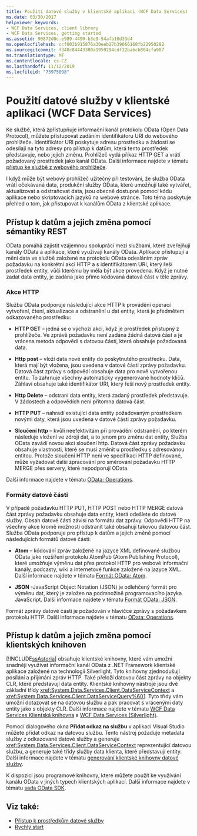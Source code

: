 ```yaml
---
title: Použití datové služby v klientské aplikaci (WCF Data Services)
ms.date: 03/30/2017
helpviewer_keywords:
- WCF Data Services, client library
- WCF Data Services, getting started
ms.assetid: 90872d0c-e989-4490-b3e9-54afb10d33d4
ms.openlocfilehash: ccf003b915876a30eeb27b39066168fb22950292
ms.sourcegitcommit: f348c84443380a1959294cdf12babcb804cfa987
ms.translationtype: MT
ms.contentlocale: cs-CZ
ms.lasthandoff: 11/12/2019
ms.locfileid: "73975098"
---
```

# <a name="using-a-data-service-in-a-client-application-wcf-data-services"></a>Použití datové služby v klientské aplikaci (WCF Data Services)
Ke službě, která zpřístupňuje informační kanál protokolu OData (Open Data Protocol), můžete přistupovat zadáním identifikátoru URI do webového prohlížeče. Identifikátor URI poskytuje adresu prostředku a žádosti se odesílají na tyto adresy pro přístup k datům, která tento prostředek představuje, nebo jejich změnu. Prohlížeč vydá příkaz HTTP GET a vrátí požadovaný prostředek jako kanál OData. Další informace najdete v tématu [přístup ke službě z webového prohlížeče](accessing-the-service-from-a-web-browser-wcf-data-services-quickstart.md).  
  
 I když může být webový prohlížeč užitečný při testování, že služba OData vrátí očekávaná data, produkční služby OData, které umožňují také vytvářet, aktualizovat a odstraňovat data, jsou obecně dostupné pomocí kódu aplikace nebo skriptovacích jazyků na webové stránce. Toto téma poskytuje přehled o tom, jak přistupovat k kanálům OData z klientské aplikace.  
  
## <a name="accessing-and-changing-data-using-rest-semantics"></a>Přístup k datům a jejich změna pomocí sémantiky REST  
 OData pomáhá zajistit vzájemnou spolupráci mezi službami, které zveřejňují kanály OData a aplikace, které využívají kanály OData. Aplikace přistupují a mění data ve službě založené na protokolu OData odesláním zpráv požadavku na konkrétní akci HTTP a s identifikátorem URI, který řeší prostředek entity, vůči kterému by měla být akce provedena. Když je nutné zadat data entity, je zadána jako přímo kódovaná datová část v těle zprávy.  
  
### <a name="http-actions"></a>Akce HTTP  
 Služba OData podporuje následující akce HTTP k provádění operací vytvoření, čtení, aktualizace a odstranění u dat entity, která je předmětem odkazovaného prostředku:  
  
- **HTTP GET** – jedná se o výchozí akci, když je prostředek přístupný z prohlížeče. Ve zprávě požadavku není zadána žádná datová část a je vrácena metoda odpovědi s datovou částí, která obsahuje požadovaná data.  
  
- **Http post** – vloží data nové entity do poskytnutého prostředku. Data, která mají být vložena, jsou uvedena v datové části zprávy požadavku. Datová část zprávy s odpovědí obsahuje data pro nově vytvořenou entitu. To zahrnuje všechny automaticky vygenerované hodnoty klíčů. Záhlaví obsahuje také identifikátor URI, který řeší nový prostředek entity.  
  
- **Http Delete** – odstraní data entity, která zadaný prostředek představuje. V žádostech a odpovědích není přítomna datová část.  
  
- **HTTP PUT** – nahradí existující data entity požadovaným prostředkem novými daty, která jsou uvedena v datové části zprávy požadavku.  
  
- **Sloučení http** – kvůli neefektivitám při provádění odstranění, po kterém následuje vložení ve zdroji dat, a to jenom pro změnu dat entity, Služba OData zavádí novou akci sloučení http. Datová část zprávy požadavku obsahuje vlastnosti, které se musí změnit u prostředku s adresovánou entitou. Protože sloučení HTTP není ve specifikaci HTTP definované, může vyžadovat další zpracování pro směrování požadavku HTTP MERGE přes servery, které nepodporují OData.  
  
 Další informace najdete v tématu [OData: Operations](https://go.microsoft.com/fwlink/?LinkId=185792).  
  
### <a name="payload-formats"></a>Formáty datové části  
 V případě požadavku HTTP PUT, HTTP POST nebo HTTP MERGE datová část zprávy požadavku obsahuje data entity, která odešlete do datové služby. Obsah datové části závisí na formátu dat zprávy. Odpovědi HTTP na všechny akce kromě možnosti odstranit také obsahují takovou datovou část. Služba OData podporuje pro přístup k datům a jejich změně pomocí následujících formátů datové části:  
  
- **Atom** – kódování zpráv založené na jazyce XML definované službou OData jako rozšíření protokolu AtomPub (Atom Publishing Protocol), které umožňuje výměnu dat přes protokol HTTP pro webové informační kanály, podcasty, wiki a internetové funkce založené na jazyce XML. Další informace najdete v tématu [Formát OData: Atom](https://go.microsoft.com/fwlink/?LinkId=185794).  
  
- **JSON** -JavaScript Object Notation (JSON) je odlehčený formát pro výměnu dat, který je založen na podmnožině programovacího jazyka JavaScript. Další informace najdete v tématu [Formát OData: JSON](https://go.microsoft.com/fwlink/?LinkId=185795).  
  
 Formát zprávy datové části je požadován v hlavičce zprávy s požadavkem protokolu HTTP. Další informace najdete v tématu [OData: Operations](https://go.microsoft.com/fwlink/?LinkID=185792).  
  
## <a name="accessing-and-changing-data-using-client-libraries"></a>Přístup k datům a jejich změna pomocí klientských knihoven  
 [!INCLUDE[ssAstoria](../../../../includes/ssastoria-md.md)] obsahuje klientské knihovny, které vám umožní snadněji využívat informační kanál OData z .NET Framework klientské aplikace založené na technologii Silverlight. Tyto knihovny zjednodušují posílání a přijímání zpráv HTTP. Také přeloží datovou část zprávy na objekty CLR, které představují data entity. Klientské knihovny nástroje jsou dvě základní třídy <xref:System.Data.Services.Client.DataServiceContext> a <xref:System.Data.Services.Client.DataServiceQuery%601>. Tyto třídy vám umožní dotazovat se na datovou službu a pak pracovat s vrácenými daty entity jako s objekty CLR. Další informace najdete v tématu [WCF Data Services Klientská knihovna](wcf-data-services-client-library.md) a [WCF Data Services (Silverlight)](https://docs.microsoft.com/previous-versions/windows/silverlight/dotnet-windows-silverlight/cc838234(v=vs.95)).  
  
 Pomocí dialogového okna **Přidat odkaz na službu** v aplikaci Visual Studio můžete přidat odkaz na datovou službu. Tento nástroj požaduje metadata služby z odkazované datové služby a generuje <xref:System.Data.Services.Client.DataServiceContext> reprezentující datovou službu, a generuje také třídy služby data klienta, které představují entity. Další informace najdete v tématu [generování klientské knihovny datové služby](generating-the-data-service-client-library-wcf-data-services.md).  
  
 K dispozici jsou programové knihovny, které můžete použít ke využívání kanálu OData v jiných typech klientských aplikací. Další informace najdete v tématu [sada OData SDK](https://go.microsoft.com/fwlink/?LinkId=185796).  
  
## <a name="see-also"></a>Viz také:

- [Přístup k prostředkům datové služby](accessing-data-service-resources-wcf-data-services.md)
- [Rychlý start](quickstart-wcf-data-services.md)
